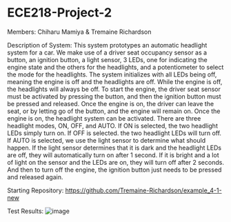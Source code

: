 # ECE218-Project-2
Members:
Chiharu Mamiya & Tremaine Richardson

Description of System:
This system prototypes an automatic headlight system for a car. We make use of a driver seat occupancy sensor as a button, an ignition button, a light sensor,
3 LEDs, one for indicating the engine state and the others for the headlights, and a potentiometer to select the mode for the headlights. The system initializes
with all LEDs being off, meaning the engine is off and the headlights are off. While the engine is off, the headlights will always be off. To start the engine,
the driver seat sensor must be activated by pressing the button, and then the ignition button must be pressed and released. Once the engine is on, the driver
can leave the seat, or by letting go of the button, and the engine will remain on. Once the engine is on, the headlight system can be activated. There are
three headlight modes, ON, OFF, and AUTO. If ON is selected, the two headlight LEDs simply turn on. If OFF is selected. the two headlight LEDs will turn off.
If AUTO is selected, we use the light sensor to determine what should happen. If the light sensor determines that it is dark and the headlight LEDs are off,
they will automatically turn on after 1 second. If it is bright and a lot of light on the sensor and the LEDs are on, they will turn off after 2 seconds. And
then to turn off the engine, the ignition button just needs to be pressed and released again. 

Starting Repository:
https://github.com/Tremaine-Richardson/example_4-1-new

Test Results:
![image](https://github.com/Tremaine-Richardson/ECE218-Project-2/assets/155551490/d8866030-ee50-4b04-a931-d5f7524404f7)

